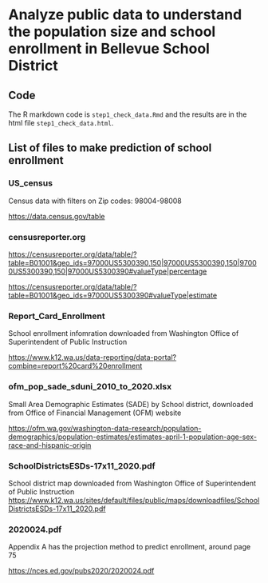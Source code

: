 # Analyze public data to understand the population size and school enrollment in Bellevue School District

## Code

The R markdown code is `step1_check_data.Rmd` and the results are in the html file `step1_check_data.html`.

## List of files to make prediction of school enrollment

### US_census

Census data with filters on Zip codes: 98004-98008

https://data.census.gov/table

### censusreporter.org

https://censusreporter.org/data/table/?table=B01001&geo_ids=97000US5300390,150|97000US5300390,150|97000US5300390,150|97000US5300390#valueType|percentage

https://censusreporter.org/data/table/?table=B01001&geo_ids=97000US5300390#valueType|estimate

### Report_Card_Enrollment

School enrollment infomration downloaded from Washington Office of Superintendent of Public Instruction

https://www.k12.wa.us/data-reporting/data-portal?combine=report%20card%20enrollment

### ofm_pop_sade_sduni_2010_to_2020.xlsx

Small Area Demographic Estimates (SADE) by School district, downloaded from Office of Financial Management (OFM) website

https://ofm.wa.gov/washington-data-research/population-demographics/population-estimates/estimates-april-1-population-age-sex-race-and-hispanic-origin


### SchoolDistrictsESDs-17x11_2020.pdf 

School district map downloaded from Washington Office of Superintendent of Public Instruction
https://www.k12.wa.us/sites/default/files/public/maps/downloadfiles/SchoolDistrictsESDs-17x11_2020.pdf

### 2020024.pdf

Appendix A has the projection method to predict enrollment, around page 75

https://nces.ed.gov/pubs2020/2020024.pdf


